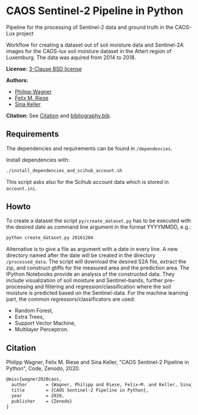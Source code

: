# CAOS Sentinel-2 Pipeline in Python

Pipeline for the processing of Sentinel-2 data and ground truth in the CAOS-Lux project

Workflow for creating a dataset out of soil moisture data and Sentinel-2A
images for the CAOS-lux soil moisture dataset in the Attert region of Luxemburg.
The data was aquired from 2014 to 2018.

**License:** [3-Clause BSD license](LICENSE)

**Authors:**

* [Philipp Wagner](https://github.com/philipp01wagner)
* [Felix M. Riese](https://github.com/felixriese)
* [Sina Keller](https://github.com/sinakeller)

**Citation:** See [Citation](#citation) and [bibliography.bib](bibliography.bib).

## Requirements

The dependencies and requirements can be found in `/dependencies`.

Install dependencies with:

```bash
./install_dependencies_and_scihub_account.sh
```

This script asks also for the Scihub account data which is stored in
`account.ini`.

## Howto

To create a dataset the script `py/create_dataset.py` has to be executed with
the desired date as command line argument in the format YYYYMMDD, e.g.:

```bash
python create_dataset.py 20161204
```

Alternative is to give a file as argument with a date in every line.
A new directory named after the date will be created in the directory
`/processed_data`. The script will download the desired S2A file, extract the
zip, and construct gtiffs for the measured area and the prediction area.
The IPython Notebooks provide an analysis of the constructed data. They include
visualization of soil moisture and Sentinel-bands, further pre-processing and
filtering and regression/classification where the soil moisture is predicted
based on the Sentinel-data. For the machine learning part, the common
regressors/classificators are used:

-  Random Forest,
-  Extra Trees,
-  Support Vector Machine,
-  Multilayer Perceptron.

## Citation

Philipp Wagner, Felix M. Riese and Sina Keller, "CAOS Sentinel-2 Pipeline in
Python", Code, Zenodo, 2020.

```tex
@misc{wagner2020caos,
  author       = {Wagner, Philipp and Riese, Felix~M. and Keller, Sina},
  title        = {CAOS Sentinel-2 Pipeline in Python},
  year         = 2020,
  publisher    = {Zenodo}
}
```
